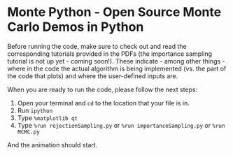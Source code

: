 # Monte Python - Open Source Monte Carlo Demos in Python

Before running the code, make sure to check out and read the corresponding tutorials provided in the PDFs (the importance sampling tutorial is not up yet - coming soon!). These indicate - among other things - where in the code the actual algorithm is being implemented (vs. the part of the code that plots) and where the user-defined inputs are.

When you are ready to run the code, please follow the next steps:

1. Open your terminal and `cd` to the location that your file is in.
2. Run `ipython`
3. Type `%matplotlib qt`
4. Type `%run rejectionSampling.py` or `%run importanceSampling.py` or `%run MCMC.py`

And the animation should start.
